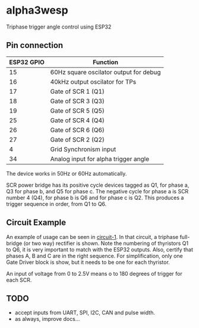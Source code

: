 # alpha3wesp
Triphase trigger angle control using ESP32

## Pin connection

| ESP32 GPIO | Function |
|------------|----------|
| 15 | 60Hz square oscilator output for debug |
| 16 | 40kHz output oscilator for TPs |
| 17 | Gate of SCR 1 (Q1) |
| 18 | Gate of SCR 3 (Q3) |
| 19 | Gate of SCR 5 (Q5) |
| 25 | Gate of SCR 4 (Q4) |
| 26 | Gate of SCR 6 (Q6) |
| 27 | Gate of SCR 2 (Q2) |
| 4  | Grid Synchronism input |
| 34 | Analog input for alpha trigger angle |

The device works in 50Hz or 60Hz automatically.

SCR power bridge has its positive cycle devices tagged as Q1, for phase a, Q3 for phase b, and Q5 for phase c. The negative cycle for phase a is SCR number 4 (Q4), for phase b is Q6 and for phase c is Q2. This produces a trigger sequence in order, from Q1 to Q6.

## Circuit Example

An example of usage can be seen in [circuit-1](doc/example-circuit-1.pdf). In that circuit, a triphase full-bridge (or two way) rectifier is shown. Note the numbering of thyristors Q1 to Q6, it is very important to match with the ESP32 outputs. Also, certify that phases A, B and C are in the right sequence. For simplification, only one Gate Driver block is show, but it needs to be one for each thyristor.

An input of voltage from 0 to 2.5V means o to 180 degrees of trigger for each SCR.

## TODO

- accept inputs from UART, SPI, I2C, CAN and pulse width.
- as always, improve docs...
